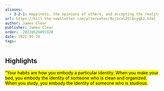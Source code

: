```yaml
---
aliases:
  - 3-2-1: Happiness, the opinions of others, and accepting the reality of slow progress
url: https://kill-the-newsletter.com/alternates/0zj1cel25l8cyqb2.html
author: James Clear
publisher: James Clear
order: -20220526091920
date: 2022-05-26
tags:
---
```


## Highlights
<mark>“Your habits are how you embody a particular identity. When you make your bed, you embody the identity of someone who is clean and organized. When you study, you embody the identity of someone who is studious.</mark>

